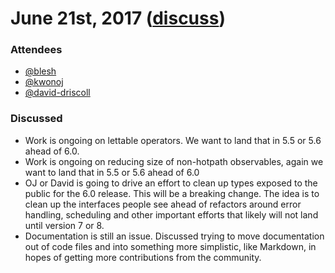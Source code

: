 # June 21st, 2017 ([discuss](https://github.com/ReactiveX/rxjs-core-notes/pull/10))

### Attendees

* [@blesh](https://github.com/blesh)
* [@kwonoj](https://github.com/kwonoj)
* [@david-driscoll](https://github.com/david-driscoll)

### Discussed

- Work is ongoing on lettable operators. We want to land that in 5.5 or 5.6 ahead of 6.0.
- Work is ongoing on reducing size of non-hotpath observables, again we want to land that in 5.5 or 5.6 ahead of 6.0
- OJ or David is going to drive an effort to clean up types exposed to the public for the 6.0 release. This will be a breaking change. The idea is to clean up the interfaces people see ahead of refactors around error handling, scheduling and other important efforts that likely will not land until version 7 or 8.
- Documentation is still an issue. Discussed trying to move documentation out of code files and into something more simplistic, like Markdown, in hopes of getting more contributions from the community.

